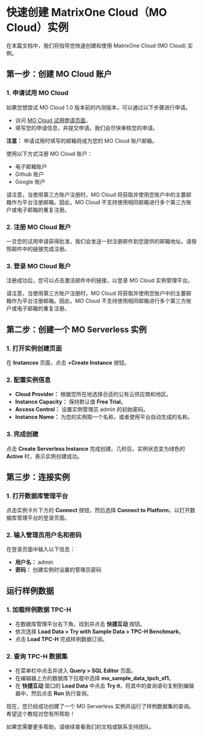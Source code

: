 # 快速创建 MatrixOne Cloud（MO Cloud）实例

在本篇文档中，我们将指导您快速创建和使用 MatrixOne Cloud (MO Cloud) 实例。

## 第一步：创建 MO Cloud 账户

### 1. 申请试用 MO Cloud

如果您想尝试 MO Cloud 1.0 版本前的内测版本，可以通过以下步骤进行申请。

- 访问 [MO Cloud 试用申请页面](https://example.com)。
- 填写您的申请信息，并提交申请。我们会尽快审核您的申请。

**注意：** 申请试用时填写的邮箱将成为您的 MO Cloud 账户邮箱。

使用以下方式注册 MO Cloud 账户：

- 电子邮箱账户
- Github 账户
- Google 账户

请注意，当使用第三方账户注册时，MO Cloud 将获取并使用您账户中的主要邮箱作为平台注册邮箱。因此，MO Cloud 不支持使用相同邮箱进行多个第三方账户或电子邮箱的重复注册。

### 2. 注册 MO Cloud 账户

一旦您的试用申请获得批准，我们会发送一封注册邮件到您提供的邮箱地址。请按照邮件中的链接完成注册。

### 3. 登录 MO Cloud 账户

注册成功后，您可以点击激活邮件中的链接，以登录 MO Cloud 实例管理平台。

请注意，当使用第三方账户注册时，MO Cloud 将获取并使用您账户中的主要邮箱作为平台注册邮箱。因此，MO Cloud 不支持使用相同邮箱进行多个第三方账户或电子邮箱的重复注册。

## 第二步：创建一个 MO Serverless 实例

### 1. 打开实例创建页面

在 **Instances** 页面，点击 **+Create Instance** 按钮。

### 2. 配置实例信息

- **Cloud Provider：** 根据您所在地选择合适的公有云供应商和地区。
- **Instance Capacity：** 保持默认值 **Free Trial**。
- **Access Control：** 设置实例管理员 admin 的初始密码。
- **Instance Name：** 为您的实例取一个名称，或者使用平台自动生成的名称。

### 3. 完成创建

点击 **Create Serverless Instance** 完成创建。几秒后，实例状态变为绿色的 **Active** 时，表示实例创建成功。

## 第三步：连接实例

### 1. 打开数据库管理平台

点击实例卡片下方的 **Connect** 按钮，然后选择 **Connect to Platform**，以打开数据库管理平台的登录页面。

### 2. 输入管理员用户名和密码

在登录页面中输入以下信息：

- **用户名：** admin
- **密码：** 创建实例时设置的管理员密码

## 运行样例数据

### 1. 加载样例数据 TPC-H

- 在数据库管理平台右下角，找到并点击 **快捷互动** 按钮。
- 依次选择 **Load Data > Try with Sample Data > TPC-H Benchmark**。
- 点击 **Load TPC-H** 完成样例数据订阅。

### 2. 查询 TPC-H 数据集

- 在菜单栏中点击并进入 **Query > SQL Editor** 页面。
- 在编辑器上方的数据库下拉框中选择 **mo_sample_data_tpch_sf1**。
- 在 **快捷互动** 窗口的 **Load Data** 中点击 **Try it**，将其中的查询语句复制到编辑器中，然后点击 **Run** 执行查询。

现在，您已经成功创建了一个 MO Serverless 实例并运行了样例数据集的查询。希望这个教程对您有所帮助！

如果您需要更多帮助，请继续查看我们的文档或联系支持团队。
